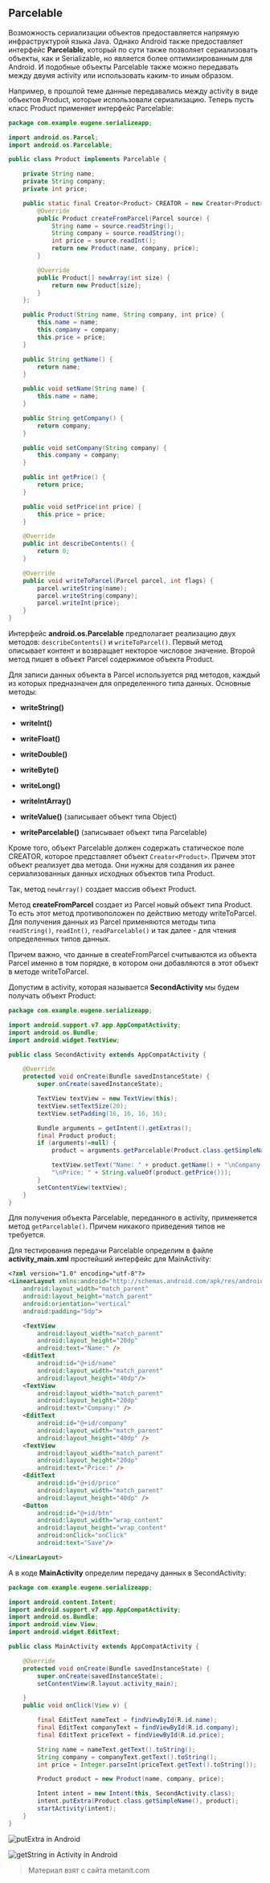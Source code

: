 ## Parcelable

Возможность сериализации объектов предоставляется напрямую инфраструктурой языка Java. Однако Android также предоставляет интерфейс **Parcelable**, который по сути также позволяет сериализовать объекты, как и Serializable, но является более оптимизированным для Android. И подобные объекты Parcelable также можно передавать между двумя activity или использовать каким-то иным образом.

Например, в прошлой теме данные передавались между activity в виде объектов Product, которые использовали сериализацию. Теперь пусть класс Product применяет интерфейс Parcelable:

```java
package com.example.eugene.serializeapp;

import android.os.Parcel;
import android.os.Parcelable;

public class Product implements Parcelable {

    private String name;
    private String company;
    private int price;

    public static final Creator<Product> CREATOR = new Creator<Product>() {
        @Override
        public Product createFromParcel(Parcel source) {
            String name = source.readString();
            String company = source.readString();
            int price = source.readInt();
            return new Product(name, company, price);
        }

        @Override
        public Product[] newArray(int size) {
            return new Product[size];
        }
    };

    public Product(String name, String company, int price) {
        this.name = name;
        this.company = company;
        this.price = price;
    }

    public String getName() {
        return name;
    }

    public void setName(String name) {
        this.name = name;
    }

    public String getCompany() {
        return company;
    }

    public void setCompany(String company) {
        this.company = company;
    }

    public int getPrice() {
        return price;
    }

    public void setPrice(int price) {
        this.price = price;
    }

    @Override
    public int describeContents() {
        return 0;
    }

    @Override
    public void writeToParcel(Parcel parcel, int flags) {
        parcel.writeString(name);
        parcel.writeString(company);
        parcel.writeInt(price);
    }
}
```

Интерфейс **android.os.Parcelable** предполагает реализацию двух методов: `describeContents()` и `writeToParcel()`. Первый метод описывает контент и возвращает некторое числовое значение. Второй метод пишет в объект Parcel содержимое объекта Product.

Для записи данных объекта в Parcel используется ряд методов, каждый из которых предназначен для определенного типа данных. Основные методы:

- **writeString()**

- **writeInt()**

- **writeFloat()**

- **writeDouble()**

- **writeByte()**

- **writeLong()**

- **writeIntArray()**

- **writeValue()** (записывает объект типа Object)

- **writeParcelable()** (записывает объект типа Parcelable)

Кроме того, объект Parcelable должен содержать статическое поле CREATOR, которое представляет объект `Creator<Product>`. Причем этот объект реализует два метода. Они нужны для создания их ранее сериализованных данных исходных объектов типа Product.

Так, метод `newArray()` создает массив объект Product.

Метод **createFromParcel** создает из Parcel новый объект типа Product. То есть этот метод противоположен по действию методу writeToParcel. Для получения данных из Parcel применяются методы типа `readString()`, `readInt()`, `readParcelable()` и так далее - для чтения определенных типов данных.

Причем важно, что данные в createFromParcel считываются из объекта Parcel именно в том порядке, в котором они добавляются в этот объект в методе writeToParcel.

Допустим в activity, которая называется **SecondActivity** мы будем получать объект Product:

```java
package com.example.eugene.serializeapp;

import android.support.v7.app.AppCompatActivity;
import android.os.Bundle;
import android.widget.TextView;

public class SecondActivity extends AppCompatActivity {

    @Override
    protected void onCreate(Bundle savedInstanceState) {
        super.onCreate(savedInstanceState);

        TextView textView = new TextView(this);
        textView.setTextSize(20);
        textView.setPadding(16, 16, 16, 16);

        Bundle arguments = getIntent().getExtras();
        final Product product;
        if (arguments!=null) {
            product = arguments.getParcelable(Product.class.getSimpleName());

            textView.setText("Name: " + product.getName() + "\nCompany: " + product.getCompany() +
            "\nPrice: " + String.valueOf(product.getPrice()));
        }
        setContentView(textView);
    }
}
```

Для получения объекта Parcelable, переданного в activity, применяется метод `getParcelable()`. Причем никакого приведения типов не требуется.

Для тестирования передачи Parcelable определим в файле **activity_main.xml** простейший интерфейс для MainActivity:

```html
<?xml version="1.0" encoding="utf-8"?>
<LinearLayout xmlns:android="http://schemas.android.com/apk/res/android"
    android:layout_width="match_parent"
    android:layout_height="match_parent"
    android:orientation="vertical"
    android:padding="5dp">

    <TextView
        android:layout_width="match_parent"
        android:layout_height="20dp"
        android:text="Name:" />
    <EditText
        android:id="@+id/name"
        android:layout_width="match_parent"
        android:layout_height="40dp"/>
    <TextView
        android:layout_width="match_parent"
        android:layout_height="20dp"
        android:text="Company:" />
    <EditText
        android:id="@+id/company"
        android:layout_width="match_parent"
        android:layout_height="40dp" />
    <TextView
        android:layout_width="match_parent"
        android:layout_height="20dp"
        android:text="Price:" />
    <EditText
        android:id="@+id/price"
        android:layout_width="match_parent"
        android:layout_height="40dp" />
    <Button
        android:id="@+id/btn"
        android:layout_width="wrap_content"
        android:layout_height="wrap_content"
        android:onClick="onClick"
        android:text="Save"/>

</LinearLayout>
```

А в коде **MainActivity** определим передачу данных в SecondActivity:

```java
package com.example.eugene.serializeapp;

import android.content.Intent;
import android.support.v7.app.AppCompatActivity;
import android.os.Bundle;
import android.view.View;
import android.widget.EditText;

public class MainActivity extends AppCompatActivity {

    @Override
    protected void onCreate(Bundle savedInstanceState) {
        super.onCreate(savedInstanceState);
        setContentView(R.layout.activity_main);

    }
    public void onClick(View v) {

        final EditText nameText = findViewById(R.id.name);
        final EditText companyText = findViewById(R.id.company);
        final EditText priceText = findViewById(R.id.price);

        String name = nameText.getText().toString();
        String company = companyText.getText().toString();
        int price = Integer.parseInt(priceText.getText().toString());

        Product product = new Product(name, company, price);

        Intent intent = new Intent(this, SecondActivity.class);
        intent.putExtra(Product.class.getSimpleName(), product);
        startActivity(intent);
    }
}
```

![putExtra in Android](https://metanit.com/java/android/pics/activity3.png)

![getString in Activity in Android](https://metanit.com/java/android/pics/activity4.png)


> Материал взят с сайта metanit.com